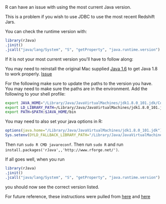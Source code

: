 R can have an issue with using the most current Java version.

This is a problem if you wish to use JDBC to use the most recent Redshift Jars.

You can check the runtime version with: 
```R
library(rJava)
.jinit()
.jcall("java/lang/System", "S", "getProperty", "java.runtime.version")
```

If it is not your most current version you'll have to follow along: 

You may need to reinstall the original Mac supplied [Java 1.6](http://support.apple.com/kb/DL1572) to get Java 1.8 to work properly. [Issue](https://github.com/s-u/rJava/issues/37)

For the following make sure to update the paths to the version you have.
You may need to make sure the paths are in the environment. 
Add the following to your shell profile:

```bash
export JAVA_HOME="/Library/Java/JavaVirtualMachines/jdk1.8.0_101.jdk/Contents/Home/jre"
export LD_LIBRARY_PATH=/Library/Java/JavaVirtualMachines/jdk1.8.0_101.jdk/Contents/Home/jre/lib/server 
export PATH=$PATH:$JAVA_HOME/bin
```

You may need to also set your java options in R:

```R
options(java.home="/Library/Java/JavaVirtualMachines/jdk1.8.0_101.jdk")
Sys.setenv(DYLD_FALLBACK_LIBRARY_PATH="/Library/Java/JavaVirtualMachines/jdk1.8.0_101.jdk/Contents/Home/jre/lib/server/")
```

Then run ```sudo R CMD javareconf```.
Then run ```sudo R``` and run ```install.packages('rJava',,'http://www.rforge.net/')```.

If all goes well, when you run

```R
library(rJava)
.jinit()
.jcall("java/lang/System", "S", "getProperty", "java.runtime.version")
```

you should now see the correct version listed.

For future reference, these instructions were pulled from [here](http://stackoverflow.com/questions/26948777/how-can-i-make-rjava-use-the-newer-version-of-java-on-osx) and [here](http://stackoverflow.com/questions/30738974/rjava-load-error-in-rstudio-r-after-upgrading-to-osx-yosemite/31039105#31039105)
